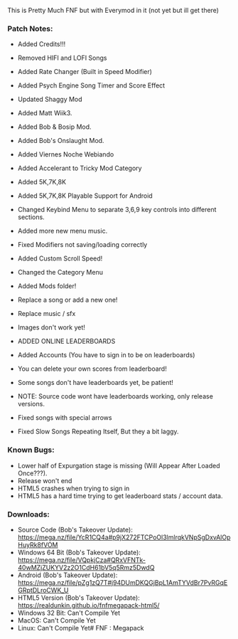 This is Pretty Much FNF but with Everymod in it (not yet but ill get there)
### Patch Notes:
- Added Credits!!!
- Removed HIFI and LOFI Songs
- Added Rate Changer (Built in Speed Modifier)
- Added Psych Engine Song Timer and Score Effect
- Updated Shaggy Mod
- Added Matt Wiik3.
- Added Bob & Bosip Mod.
- Added Bob's Onslaught Mod.
- Added Viernes Noche Webiando
- Added Accelerant to Tricky Mod Category
- Added 5K,7K,8K
- Added 5K,7K,8K Playable Support for Android
- Changed Keybind Menu to separate 3,6,9 key controls into different sections.
- Added more new menu music.
- Fixed Modifiers not saving/loading correctly
- Added Custom Scroll Speed!
- Changed the Category Menu

- Added Mods folder!
- Replace a song or add a new one!
- Replace music / sfx
- Images don't work yet!

- ADDED ONLINE LEADERBOARDS
- Added Accounts (You have to sign in to be on leaderboards)
- You can delete your own scores from leaderboard!
- Some songs don't have leaderboards yet, be patient!
- NOTE: Source code wont have leaderboards working, only release versions.

- Fixed songs with special arrows
- Fixed Slow Songs Repeating Itself, But they a bit laggy.

### Known Bugs:
- Lower half of Expurgation stage is missing (Will Appear After Loaded Once???).
- Release won't end
- HTML5 crashes when trying to sign in
- HTML5 has a hard time trying to get leaderboard stats / account data. 

### Downloads:
- Source Code (Bob's Takeover Update):
https://mega.nz/file/YcR1CQ4a#p9jX272FTCPoOl3lmlrqkVNpSgDxvAlOpHuyRk8fVOM
- Windows 64 Bit (Bob's Takeover Update):
https://mega.nz/file/VQpkjCza#QRxVFNTk-40wMZjZUKYV2z2O1CdH61bV5q5Rmz5DwdQ
- Android (Bob's Takeover Update):
https://mega.nz/file/pZg1zQ7T#j94DUmDKQGjBpL1AmTYVdBr7PvRGqEGRptDLroCWK_U
- HTML5 Version (Bob's Takeover Update):
https://realdunkin.github.io/fnfmegapack-html5/
- Windows 32 Bit: Can't Compile Yet
- MacOS: Can't Compile Yet
- Linux: Can't Compile Yet# FNF : Megapack
